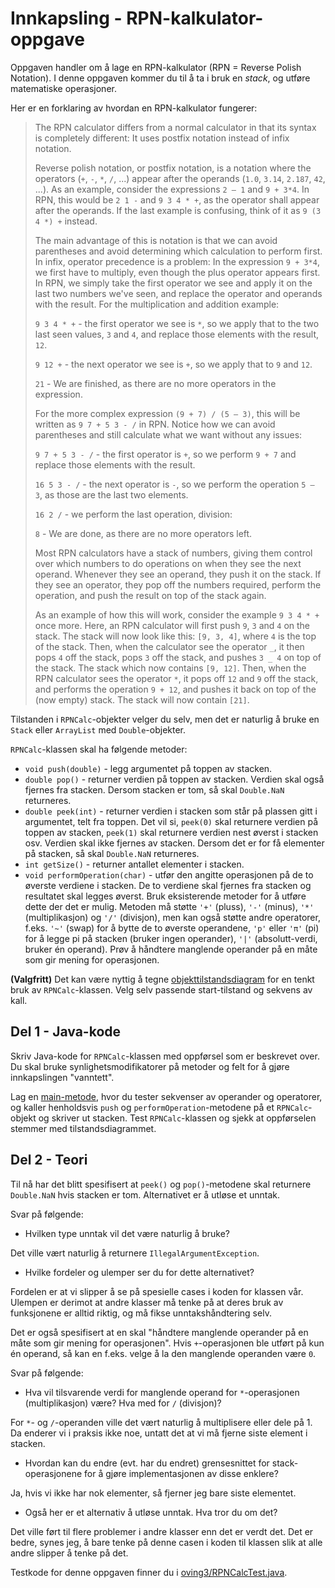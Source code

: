 # Innkapsling - RPN-kalkulator-oppgave

Oppgaven handler om å lage en RPN-kalkulator (RPN = Reverse Polish Notation). I denne oppgaven kommer du til å ta i bruk en _stack_, og utføre matematiske operasjoner.

Her er en forklaring av hvordan en RPN-kalkulator fungerer:

> The RPN calculator differs from a normal calculator in that its syntax is completely different: It uses postfix notation instead of infix notation.
>
> Reverse polish notation, or postfix notation, is a notation where the operators (`+`, `-`, `*`, `/`, ...) appear after the operands (`1.0`, `3.14`, `2.187`, `42`, ...). As an example, consider the expressions `2 – 1` and `9 + 3*4`. In RPN, this would be `2 1 -` and `9 3 4 * +`, as the operator shall appear after the operands. If the last example is confusing, think of it as `9 (3 4 *) +` instead.
>
> The main advantage of this is notation is that we can avoid parentheses and avoid determining which calculation to perform first. In infix, operator precedence is a problem: In the expression `9 + 3*4`, we first have to multiply, even though the plus operator appears first. In RPN, we simply take the first operator we see and apply it on the last two numbers we've seen, and replace the operator and operands with the result. For the multiplication and addition example:
>
> `9 3 4 * +` - the first operator we see is `*`, so we apply that to the two last seen values, `3` and `4`, and replace those elements with the result, `12`.
>
> `9 12 +` - the next operator we see is `+`, so we apply that to `9` and `12`.
>
> `21` - We are finished, as there are no more operators in the expression.
>
> For the more complex expression `(9 + 7) / (5 – 3)`, this will be written as `9 7 + 5 3 - /` in RPN. Notice how we can avoid parentheses and still calculate what we want without any issues:
>
> `9 7 + 5 3 - /` - the first operator is `+`, so we perform `9 + 7` and replace those elements with the result.
>
> `16 5 3 - /` - the next operator is `-`, so we perform the operation `5 – 3`, as those are the last two elements.
>
> `16 2 /` - we perform the last operation, division:
>
> `8` - We are done, as there are no more operators left.
>
> Most RPN calculators have a stack of numbers, giving them control over which numbers to do operations on when they see the next operand. Whenever they see an operand, they push it on the stack. If they see an operator, they pop off the numbers required, perform the operation, and push the result on top of the stack again.
>
> As an example of how this will work, consider the example `9 3 4 * +` once more. Here, an RPN calculator will first push `9`, `3` and `4` on the stack. The stack will now look like this: `[9, 3, 4]`, where `4` is the top of the stack. Then, when the calculator see the operator `_`, it then pops `4` off the stack, pops `3` off the stack, and pushes `3 _ 4` on top of the stack. The stack which now contains `[9, 12]`. Then, when the RPN calculator sees the operator `*`, it pops off `12` and `9` off the stack, and performs the operation `9 + 12`, and pushes it back on top of the (now empty) stack. The stack will now contain `[21]`.

Tilstanden i `RPNCalc`-objekter velger du selv, men det er naturlig å bruke en `Stack` eller `ArrayList` med `Double`-objekter.

`RPNCalc`-klassen skal ha følgende metoder:

- `void push(double)` - legg argumentet på toppen av stacken.
- `double pop()` - returner verdien på toppen av stacken. Verdien skal også fjernes fra stacken. Dersom stacken er tom, så skal `Double.NaN` returneres.
- `double peek(int)` - returner verdien i stacken som står på plassen gitt i argumentet, telt fra toppen. Det vil si, `peek(0)` skal returnere verdien på toppen av stacken, `peek(1)` skal returnere verdien nest øverst i stacken osv. Verdien skal ikke fjernes av stacken. Dersom det er for få elementer på stacken, så skal `Double.NaN` returneres.
- `int getSize()` - returner antallet elementer i stacken.
- `void performOperation(char)` - utfør den angitte operasjonen på de to øverste verdiene i stacken. De to verdiene skal fjernes fra stacken og resultatet skal legges øverst. Bruk eksisterende metoder for å utføre dette der det er mulig. Metoden må støtte `'+'` (pluss), `'-'` (minus), `'*'` (multiplikasjon) og `'/'` (divisjon), men kan også støtte andre operatorer, f.eks. `'~'` (swap) for å bytte de to øverste operandene, `'p'` eller `'π'` (pi) for å legge pi på stacken (bruker ingen operander), `'|'` (absolutt-verdi, bruker én operand). Prøv å håndtere manglende operander på en måte som gir mening for operasjonen.

**(Valgfritt)** Det kan være nyttig å tegne [objekttilstandsdiagram](https://www.ntnu.no/wiki/display/tdt4100/Objekttilstandsdiagrammer) for en tenkt bruk av `RPNCalc`-klassen. Velg selv passende start-tilstand og sekvens av kall.

## Del 1 - Java-kode

Skriv Java-kode for `RPNCalc`-klassen med oppførsel som er beskrevet over. Du skal bruke synlighetsmodifikatorer på metoder og felt for å gjøre innkapslingen "vanntett".

Lag en [main-metode](https://www.ntnu.no/wiki/display/tdt4100/Main-metoden), hvor du tester sekvenser av operander og operatorer, og kaller henholdsvis `push` og `performOperation`-metodene på et `RPNCalc`-objekt og skriver ut stacken. Test `RPNCalc`-klassen og sjekk at oppførselen stemmer med tilstandsdiagrammet.

## Del 2 - Teori

Til nå har det blitt spesifisert at `peek()` og `pop()`-metodene skal returnere `Double.NaN` hvis stacken er tom. Alternativet er å utløse et unntak.

Svar på følgende:

- Hvilken type unntak vil det være naturlig å bruke?

Det ville vært naturlig å returnere `IllegalArgumentException`.

- Hvilke fordeler og ulemper ser du for dette alternativet?

Fordelen er at vi slipper å se på spesielle cases i koden for klassen vår. Ulempen er derimot at andre klasser må tenke på at deres bruk av funksjonene er alltid riktig, og må fikse unntakshåndtering selv.

Det er også spesifisert at en skal "håndtere manglende operander på en måte som gir mening for operasjonen". Hvis `+`-operasjonen ble utført på kun én operand, så kan en f.eks. velge å la den manglende operanden være `0`.

Svar på følgende:

- Hva vil tilsvarende verdi for manglende operand for `*`-operasjonen (multiplikasjon) være? Hva med for `/` (divisjon)?

For `*`- og `/`-operanden ville det vært naturlig å multiplisere eller dele på 1. Da enderer vi i praksis ikke noe, untatt det at vi må fjerne siste element i stacken.

- Hvordan kan du endre (evt. har du endret) grensesnittet for stack-operasjonene for å gjøre implementasjonen av disse enklere?

Ja, hvis vi ikke har nok elementer, så fjerner jeg bare siste elementet.

- Også her er et alternativ å utløse unntak. Hva tror du om det?

Det ville ført til flere problemer i andre klasser enn det er verdt det. Det er bedre, synes jeg, å bare tenke på denne casen i koden til klassen slik at alle andre slipper å tenke på det.

Testkode for denne oppgaven finner du i [oving3/RPNCalcTest.java](../../src/test/java/oving3/RPNCalcTest.java).
